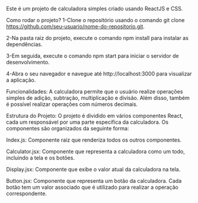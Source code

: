Este é um projeto de calculadora simples criado usando ReactJS e CSS.

Como rodar o projeto?
1-Clone o repositório usando o comando git clone https://github.com/seu-usuario/nome-do-repositorio.git.

2-Na pasta raiz do projeto, execute o comando npm install para instalar as dependências.

3-Em seguida, execute o comando npm start para iniciar o servidor de desenvolvimento.

4-Abra o seu navegador e navegue até http://localhost:3000 para visualizar a aplicação.

Funcionalidades:
A calculadora permite que o usuário realize operações simples de adição, subtração, multiplicação e divisão. Além disso, também é possível realizar operações com números decimais.

Estrutura do Projeto:
O projeto é dividido em vários componentes React, cada um responsável por uma parte específica da calculadora. Os componentes são organizados da seguinte forma:

Index.js: Componente raiz que renderiza todos os outros componentes.

Calculator.jsx: Componente que representa a calculadora como um todo, incluindo a tela e os botões.

Display.jsx: Componente que exibe o valor atual da calculadora na tela.

Button.jsx: Componente que representa um botão da calculadora. Cada botão tem um valor associado que é utilizado para realizar a operação correspondente.
